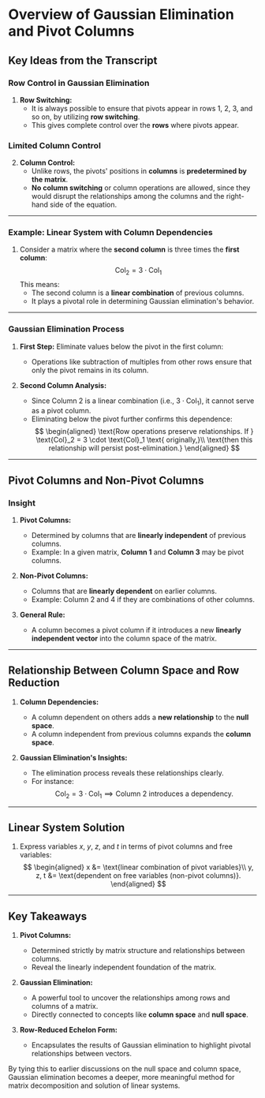 # Overview of Gaussian Elimination and Pivot Columns

## Key Ideas from the Transcript

### Row Control in Gaussian Elimination
1. **Row Switching:**
   - It is always possible to ensure that pivots appear in rows 1, 2, 3, and so on, by utilizing **row switching**.
   - This gives complete control over the **rows** where pivots appear.

### Limited Column Control
2. **Column Control:**
   - Unlike rows, the pivots' positions in **columns** is **predetermined by the matrix**.
   - **No column switching** or column operations are allowed, since they would disrupt the relationships among the columns and the right-hand side of the equation.

---

### Example: Linear System with Column Dependencies
1. Consider a matrix where the **second column** is three times the **first column**:
   $$
   \text{Col}_2 = 3 \cdot \text{Col}_1
   $$
   This means:
   - The second column is a **linear combination** of previous columns.
   - It plays a pivotal role in determining Gaussian elimination's behavior.

---

### Gaussian Elimination Process
1. **First Step:** Eliminate values below the pivot in the first column:
   - Operations like subtraction of multiples from other rows ensure that only the pivot remains in its column.

2. **Second Column Analysis:**
   - Since Column 2 is a linear combination (i.e., $3 \cdot \text{Col}_1$), it cannot serve as a pivot column.
   - Eliminating below the pivot further confirms this dependence:
     $$
     \begin{aligned}
     \text{Row operations preserve relationships. If } \text{Col}_2 = 3 \cdot \text{Col}_1 \text{ originally,}\\
     \text{then this relationship will persist post-elimination.}
     \end{aligned}
     $$

---

## Pivot Columns and Non-Pivot Columns

### Insight
1. **Pivot Columns:**
   - Determined by columns that are **linearly independent** of previous columns.
   - Example: In a given matrix, **Column 1** and **Column 3** may be pivot columns.

2. **Non-Pivot Columns:**
   - Columns that are **linearly dependent** on earlier columns.
   - Example: Column 2 and 4 if they are combinations of other columns.

3. **General Rule:**
   - A column becomes a pivot column if it introduces a new **linearly independent vector** into the column space of the matrix.

---

## Relationship Between Column Space and Row Reduction

1. **Column Dependencies:**
   - A column dependent on others adds a **new relationship** to the **null space**.
   - A column independent from previous columns expands the **column space**.

2. **Gaussian Elimination's Insights:**
   - The elimination process reveals these relationships clearly.
   - For instance:
     $$
     \text{Col}_2 = 3 \cdot \text{Col}_1 \implies \text{Column 2} \text{ introduces a dependency.}
     $$

---

## Linear System Solution
1. Express variables $x$, $y$, $z$, and $t$ in terms of pivot columns and free variables:
   $$
   \begin{aligned}
   x &= \text{linear combination of pivot variables}\\
   y, z, t &= \text{dependent on free variables (non-pivot columns)}.
   \end{aligned}
   $$

---

## Key Takeaways
1. **Pivot Columns:**
   - Determined strictly by matrix structure and relationships between columns.
   - Reveal the linearly independent foundation of the matrix.

2. **Gaussian Elimination:**
   - A powerful tool to uncover the relationships among rows and columns of a matrix.
   - Directly connected to concepts like **column space** and **null space**.

3. **Row-Reduced Echelon Form:**
   - Encapsulates the results of Gaussian elimination to highlight pivotal relationships between vectors.

By tying this to earlier discussions on the null space and column space, Gaussian elimination becomes a deeper, more meaningful method for matrix decomposition and solution of linear systems.